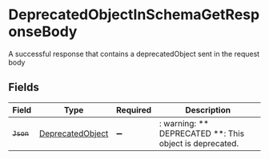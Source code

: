 # DeprecatedObjectInSchemaGetResponseBody

A successful response that contains a deprecatedObject sent in the request body


## Fields

| Field                                                       | Type                                                        | Required                                                    | Description                                                 |
| ----------------------------------------------------------- | ----------------------------------------------------------- | ----------------------------------------------------------- | ----------------------------------------------------------- |
| ~~`Json`~~                                                  | [DeprecatedObject](../../models/shared/DeprecatedObject.md) | :heavy_minus_sign:                                          | : warning: ** DEPRECATED **: This object is deprecated.     |
